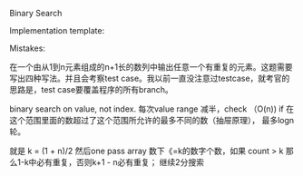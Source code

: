 Binary Search

Implementation template:







Mistakes:



在一个由从1到n元素组成的n+1长的数列中输出任意一个有重复的元素。这题需要写出四种写法。并且会考察test case。我以前一直没注意过testcase，就考官的思路是，test case要覆盖程序的所有branch。 

binary search on value, not index. 每次value range 减半，check （O(n)) if 在这个范围里面的数超过了这个范围所允许的最多不同的数（抽屉原理）， 最多logn 轮。 

就是 k = (1 + n)/2 然后one pass array 数下《=k的数字个数，如果 count > k 那么1-k中必有重复，否则k+1 - n必有重复； 继续2分搜索 